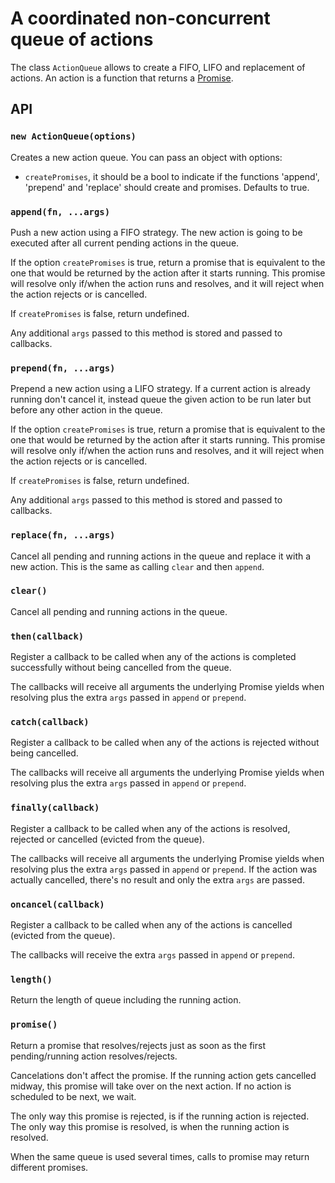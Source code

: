 # A coordinated non-concurrent queue of actions

The class `ActionQueue` allows to create a FIFO, LIFO and replacement of
actions.  An action is a function that returns a
[Promise](https://developer.mozilla.org/en-US/docs/Web/JavaScript/Reference/Global_Objects/Promise).

## API

### `new ActionQueue(options)`

Creates a new action queue.  You can pass an object with options:

- `createPromises`, it should be a bool to indicate if the functions
   'append', 'prepend' and 'replace' should create and promises.
   Defaults to true.


### `append(fn, ...args)`

Push a new action using a FIFO strategy.  The new action is going to be
executed after all current pending actions in the queue.

If the option `createPromises` is true, return a promise that is
equivalent to the one that would be returned by the action after it
starts running.  This promise will resolve only if/when the action
runs and resolves, and it will reject when the action rejects or is
cancelled.

If `createPromises` is false, return undefined.

Any additional `args` passed to this method is stored and passed to callbacks.

### `prepend(fn, ...args)`

Prepend a new action using a LIFO strategy.  If a current action is already
running don't cancel it, instead queue the given action to be run later but
before any other action in the queue.

If the option `createPromises` is true, return a promise that is
equivalent to the one that would be returned by the action after it
starts running.  This promise will resolve only if/when the action
runs and resolves, and it will reject when the action rejects or is
cancelled.

If `createPromises` is false, return undefined.

Any additional `args` passed to this method is stored and passed to callbacks.

### `replace(fn, ...args)`

Cancel all pending and running actions in the queue and replace it with a new
action.   This is the same as calling `clear` and then `append`.

### `clear()`

Cancel all pending and running actions in the queue.


### `then(callback)`

Register a callback to be called when any of the actions is completed
successfully without being cancelled from the queue.

The callbacks will receive all arguments the underlying Promise yields when
resolving plus the extra `args` passed in `append` or `prepend`.


### `catch(callback)`

Register a callback to be called when any of the actions is rejected without
being cancelled.

The callbacks will receive all arguments the underlying Promise yields when
resolving plus the extra `args` passed in `append` or `prepend`.


### `finally(callback)`

Register a callback to be called when any of the actions is resolved, rejected
or cancelled (evicted from the queue).

The callbacks will receive all arguments the underlying Promise yields when
resolving plus the extra `args` passed in `append` or `prepend`.  If the
action was actually cancelled, there's no result and only the extra `args` are
passed.

### `oncancel(callback)`

Register a callback to be called when any of the actions is cancelled (evicted
from the queue).

The callbacks will receive the extra `args` passed in `append` or `prepend`.


### `length()`

Return the length of queue including the running action.

### `promise()`

Return a promise that resolves/rejects just as soon as the first
pending/running action resolves/rejects.

Cancelations don't affect the promise.  If the running action gets cancelled
midway, this promise will take over on the next action.  If no action is
scheduled to be next, we wait.

The only way this promise is rejected, is if the running action is rejected.
The only way this promise is resolved, is when the running action is resolved.

When the same queue is used several times, calls to promise may return
different promises.
